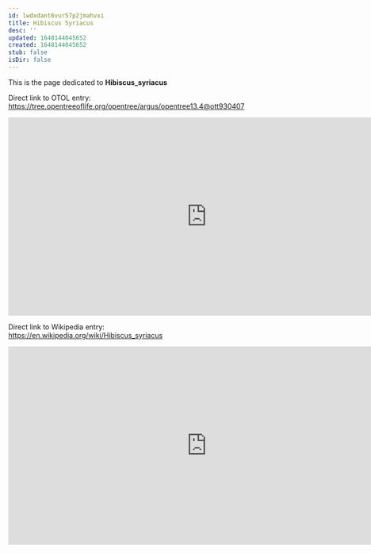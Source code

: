```yaml
---
id: lwdxdant6vur57p2jmahvxi
title: Hibiscus Syriacus
desc: ''
updated: 1648144045652
created: 1648144045652
stub: false
isDir: false
---
```

This is the page dedicated to **Hibiscus_syriacus**


Direct link to OTOL entry: https://tree.opentreeoflife.org/opentree/argus/opentree13.4@ott930407



<html>
    <body>
    <iframe src="https://tree.opentreeoflife.org/opentree/argus/opentree13.4@ott930407"
    width="800" height="400" frameborder="0" allowfullscreen> </iframe>
    </body>
</html>
    


Direct link to Wikipedia entry: https://en.wikipedia.org/wiki/Hibiscus_syriacus



<html>
    <body>
    <iframe src="https://en.wikipedia.org/wiki/Hibiscus_syriacus"
    width="800" height="400" frameborder="0" allowfullscreen> </iframe>
    </body>
</html>
    
